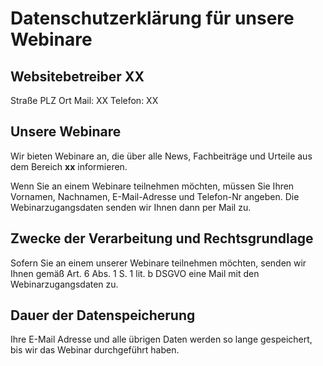 # Datenschutzerklärung für unsere Webinare

## Websitebetreiber XX
Straße
PLZ Ort
Mail: XX
Telefon: XX

## Unsere Webinare
Wir bieten Webinare an, die über alle News, Fachbeiträge und Urteile aus dem Bereich **xx** informieren.

Wenn Sie an einem Webinare teilnehmen möchten, müssen Sie Ihren Vornamen, Nachnamen, E-Mail-Adresse und Telefon-Nr angeben. 
Die Webinarzugangsdaten senden wir Ihnen dann per Mail zu. 

## Zwecke der Verarbeitung und Rechtsgrundlage
Sofern Sie an einem unserer Webinare teilnehmen möchten, senden wir Ihnen gemäß Art. 6 Abs. 1 S. 1 lit. b DSGVO eine Mail mit den Webinarzugangsdaten zu.

## Dauer der Datenspeicherung
Ihre E-Mail Adresse und alle übrigen Daten werden so lange gespeichert, bis wir das Webinar durchgeführt haben.

